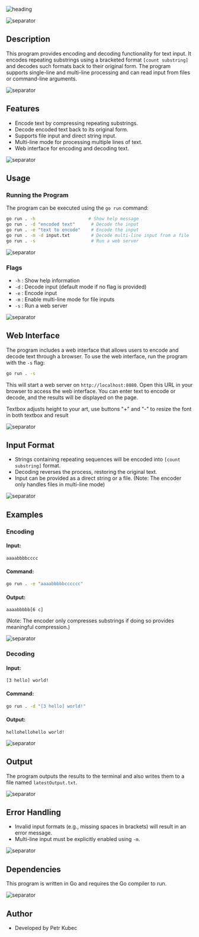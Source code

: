 ![heading](https://github.com/Omitoi/art-decoder-encoder/raw/branch/main/static/Heading.jpg)

![separator](https://64.media.tumblr.com/885d08abf15908e6e49257d8653b1e4f/9cf3dc62c374aba1-67/s2048x3072/a5a084384f964aab9500719967cf090b53aeccd7.pnj)

## Description
This program provides encoding and decoding functionality for text input. It encodes repeating substrings using a bracketed format `[count substring]` and decodes such formats back to their original form. The program supports single-line and multi-line processing and can read input from files or command-line arguments.

![separator](https://64.media.tumblr.com/885d08abf15908e6e49257d8653b1e4f/9cf3dc62c374aba1-67/s2048x3072/a5a084384f964aab9500719967cf090b53aeccd7.pnj)

## Features
- Encode text by compressing repeating substrings.
- Decode encoded text back to its original form.
- Supports file input and direct string input.
- Multi-line mode for processing multiple lines of text.
- Web interface for encoding and decoding text.

![separator](https://64.media.tumblr.com/885d08abf15908e6e49257d8653b1e4f/9cf3dc62c374aba1-67/s2048x3072/a5a084384f964aab9500719967cf090b53aeccd7.pnj)

## Usage
### Running the Program
The program can be executed using the `go run` command:
```sh
go run . -h                    # Show help message
go run . -d "encoded text"      # Decode the input
go run . -e "text to encode"    # Encode the input
go run . -m -d input.txt        # Decode multi-line input from a file
go run . -s                     # Run a web server
```

![separator](https://64.media.tumblr.com/885d08abf15908e6e49257d8653b1e4f/9cf3dc62c374aba1-67/s2048x3072/a5a084384f964aab9500719967cf090b53aeccd7.pnj)

### Flags
- `-h` : Show help information
- `-d` : Decode input (default mode if no flag is provided)
- `-e` : Encode input
- `-m` : Enable multi-line mode for file inputs
- `-s` : Run a web server

![separator](https://64.media.tumblr.com/885d08abf15908e6e49257d8653b1e4f/9cf3dc62c374aba1-67/s2048x3072/a5a084384f964aab9500719967cf090b53aeccd7.pnj)

## Web Interface
The program includes a web interface that allows users to encode and decode text through a browser. To use the web interface, run the program with the `-s` flag:
```sh
go run . -s
```
This will start a web server on `http://localhost:8080`. Open this URL in your browser to access the web interface. You can enter text to encode or decode, and the results will be displayed on the page.

Textbox adjusts height to your art, use buttons "+" and "-" to resize the font in both textbox and result

![separator](https://64.media.tumblr.com/885d08abf15908e6e49257d8653b1e4f/9cf3dc62c374aba1-67/s2048x3072/a5a084384f964aab9500719967cf090b53aeccd7.pnj)

## Input Format
- Strings containing repeating sequences will be encoded into `[count substring]` format.
- Decoding reverses the process, restoring the original text.
- Input can be provided as a direct string or a file.
(Note: The encoder only handles files in multi-line mode)

![separator](https://64.media.tumblr.com/885d08abf15908e6e49257d8653b1e4f/9cf3dc62c374aba1-67/s2048x3072/a5a084384f964aab9500719967cf090b53aeccd7.pnj)

## Examples
### Encoding
#### Input:
```
aaaabbbbcccc
```
#### Command:
```sh
go run . -e "aaaabbbbbcccccc"
```
#### Output:
```
aaaabbbbb[6 c]
```
(Note: The encoder only compresses substrings if doing so provides meaningful compression.)

![separator](https://64.media.tumblr.com/885d08abf15908e6e49257d8653b1e4f/9cf3dc62c374aba1-67/s2048x3072/a5a084384f964aab9500719967cf090b53aeccd7.pnj)

### Decoding
#### Input:
```
[3 hello] world!
```
#### Command:
```sh
go run . -d "[3 hello] world!"
```
#### Output:
```
hellohellohello world!
```

![separator](https://64.media.tumblr.com/885d08abf15908e6e49257d8653b1e4f/9cf3dc62c374aba1-67/s2048x3072/a5a084384f964aab9500719967cf090b53aeccd7.pnj)

## Output
The program outputs the results to the terminal and also writes them to a file named `latestOutput.txt`.

![separator](https://64.media.tumblr.com/885d08abf15908e6e49257d8653b1e4f/9cf3dc62c374aba1-67/s2048x3072/a5a084384f964aab9500719967cf090b53aeccd7.pnj)

## Error Handling
- Invalid input formats (e.g., missing spaces in brackets) will result in an error message.
- Multi-line input must be explicitly enabled using `-m`.

![separator](https://64.media.tumblr.com/885d08abf15908e6e49257d8653b1e4f/9cf3dc62c374aba1-67/s2048x3072/a5a084384f964aab9500719967cf090b53aeccd7.pnj)

## Dependencies
This program is written in Go and requires the Go compiler to run.

![separator](https://64.media.tumblr.com/885d08abf15908e6e49257d8653b1e4f/9cf3dc62c374aba1-67/s2048x3072/a5a084384f964aab9500719967cf090b53aeccd7.pnj)

## Author
- Developed by Petr Kubec
